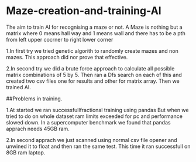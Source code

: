 # Maze-creation-and-training-AI
The aim to train AI for recognising a maze or not. 
A Maze is nothing but a matrix where 0 means hall way and 1 means wall and there has to be a pth from left  upper cocrner to right lower corner

1.In first try we tried genetic algorith to randomly create mazes and non mazes. This approach did nor prove that effective.

2.In second try we did a brute force approach to calculate all possible matrix combinations of 5 by 5.
Then ran a Dfs search on each of this and created two csv files one for results and other for matrix array.
Then we trained AI.

##Problems in training.

1.At started we ran successfullfractional training using pandas
But when we tried to do on whole dataset ram limits exceeded for pc and performance slowed down.
In a supercomputer benchmark we found that pandas apprach needs 45GB ram.

2.In second apprach we just scanned using normal csv file opener and unwined it to float and then ran the same test.
This time it ran successfull on 8GB ram laptop.
